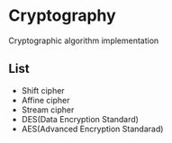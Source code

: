 # Cryptography
Cryptographic algorithm implementation

## List
- Shift cipher
- Affine cipher
- Stream cipher
- DES(Data Encryption Standard)
- AES(Advanced Encryption Standarad)